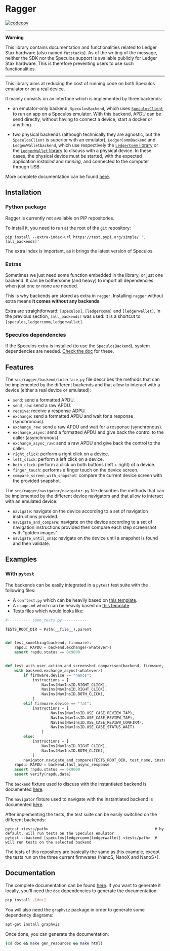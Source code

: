 # Ragger

[![codecov](https://codecov.io/gh/LedgerHQ/ragger/branch/develop/graph/badge.svg)](https://codecov.io/gh/LedgerHQ/ragger)

---
**Warning**

This library contains documentation and functionalities related to Ledger Stax hardware (also named `fatstacks`). As of the writing of the message, neither the SDK nor the Speculos support is available publicly for Ledger Stax hardware. This is therefore preventing users to use such functionalities.

---


This library aims at reducing the cost of running code on both Speculos emulator
or on a real device.

It mainly consists on an interface which is implemented by three backends:

- an emulator-only backend, `SpeculosBackend`, which uses
  [`SpeculosClient`](https://github.com/LedgerHQ/speculos/blob/master/speculos/client.py)
  to run an app on a Speculos emulator. With this backend, APDU can be send directly,
  without having to connect a device, start a docker or anything.

- two physical backends (although technically they are agnostic, but the
  `SpeculosClient` is superior with an emulator), `LedgerCommBackend` and
  `LedgewWalletbackend`, which use respectively the
  [`LedgerComm` library](https://github.com/LedgerHQ/ledgercomm) or the
  [`LedgerWallet` library](https://github.com/LedgerHQ/ledgerctl/) to discuss
  with a physical device. In these cases, the physical device must be started,
  with the expected application *installed* and *running*, and connected to the
  computer through USB.


More complete documentation can be found [here](https://ledgerhq.github.io/ragger/).


## Installation

### Python package

Ragger is currently not available on PIP repositories.

To install it, you need to run at the root of the `git` repository:

```
pip install --extra-index-url https://test.pypi.org/simple/ '.[all_backends]'
```

The extra index is important, as it brings the latest version of Speculos.

### Extras

Sometimes we just need some function embedded in the library, or just one backend. It can be
bothersome (and heavy) to import all dependencies when just one or none are needed.

This is why backends are stored as extra in `ragger`. Installing `ragger` without extra means **it
comes without any backends**.

Extra are straightforward: `[speculos]`, `[ledgercomm]` and `[ledgerwallet]`. In the previous
section, `[all_backends]` was used: it is a shortcut to `[speculos,ledgercomm,ledgerwallet]`.

### Speculos dependencies

If the Speculos extra is installed (to use the `SpeculosBackend`), system dependencies are needed.
[Check the doc](https://speculos.ledger.com/installation/build.html) for these.

## Features

The `src/ragger/backend/interface.py` file describes the methods that can be implemented by the different backends and that allow to interact with a device (either a real device or emulated):

* `send`: send a formatted APDU.
* `send_raw`: send a raw APDU.
* `receive`: receive a response ADPU.
* `exchange`: send a formatted APDU and wait for a response (synchronous).
* `exchange_raw`: send a raw APDU and wait for a response (synchronous).
* `exchange_async`: send a formatted APDU and give back the control to the caller (asynchronous).
* `exchange_async_raw`: send a raw APDU and give back the control to the caller.
* `right_click`: perform a right click on a device.
* `left_click`: perform a left click on a device.
* `both_click`: perform a click on both buttons (left + right) of a device.
* `finger_touch`: performs a finger touch on the device screen.
* `compare_screen_with_snapshot`: compare the current device screen with the provided snapshot.

The `src/ragger/navigator/navigator.py` file describes the methods that can be implemented by the different device navigators and that allow to interact with an emulated device:
* `navigate`: navigate on the device according to a set of navigation instructions provided.
* `navigate_and_compare`: navigate on the device according to a set of navigation instructions provided then compare each step screenshot with "golden images".
* `navigate_until_snap`: navigate on the device until a snapshot is found and then validate.

## Examples
### With `pytest`

The backends can be easily integrated in a `pytest` test suite with the following files:

* A `conftest.py` which can be heavily based on [this template](template/conftest.py).
* A `usage.md` which can be heavily based on [this template](template/usage.md).
* Tests files which would looks like:

```python
#---------- some_tests.py ----------

TESTS_ROOT_DIR = Path(__file__).parent


def test_something(backend, firmware):
    rapdu: RAPDU = backend.exchange(<whatever>)
    assert rapdu.status == 0x9000


def test_with_user_action_and_screenshot_comparison(backend, firmware, navigator, test_name):
    with backend.exchange_async(<whatever>)
        if firmware.device == "nanos":
            instructions = [
                NavIns(NavInsID.RIGHT_CLICK),
                NavIns(NavInsID.RIGHT_CLICK),
                NavIns(NavInsID.BOTH_CLICK),
            ]
        elif firmware.device == "fat":
            instructions = [
                    NavIns(NavInsID.USE_CASE_REVIEW_TAP),
                    NavIns(NavInsID.USE_CASE_REVIEW_TAP),
                    NavIns(NavInsID.USE_CASE_REVIEW_CONFIRM),
                    NavIns(NavInsID.USE_CASE_STATUS_WAIT)
                ]
        else:
            instructions = [
                NavIns(NavInsID.RIGHT_CLICK),
                NavIns(NavInsID.BOTH_CLICK),
            ]
        navigator.navigate_and_compare(TESTS_ROOT_DIR, test_name, instructions)
    rapdu: RAPDU = backend.last_async_response
    assert rapdu.status == 0x9000
    assert verify(rapdu.data)
```

The `backend` fixture used to discuss with the instantiated backend is documented
[here](src/ragger/backend/interface.py).

The `navigator` fixture used to navigate with the instantiated backend is documented
[here](src/ragger/navigator/navigator.py).

After implementing the tests, the test suite can be easily switched on the different backends:

```
pytest <tests/path>                                               # by default, will run tests on the Speculos emulator
pytest --backend [speculos|ledgercomm|ledgerwallet] <tests/path>  # will run tests on the selected backend
```

The tests of this repository are basically the same as this example, except
the tests run on the three current firmwares (NanoS, NanoX and NanoS+).

## Documentation

The complete documentation can be found [here](https://ledgerhq.github.io/ragger/).
If you want to generate it locally, you'll need the `doc` dependencies to
generate the documentation:

```bash
pip install .[doc]
```

You will also need the `graphviz` package in order to generate some dependency
diagrams:

```bash
apt-get install graphviz
```

Once done, you can generate the documentation:

```bash
(cd doc && make gen_resources && make html)
```
